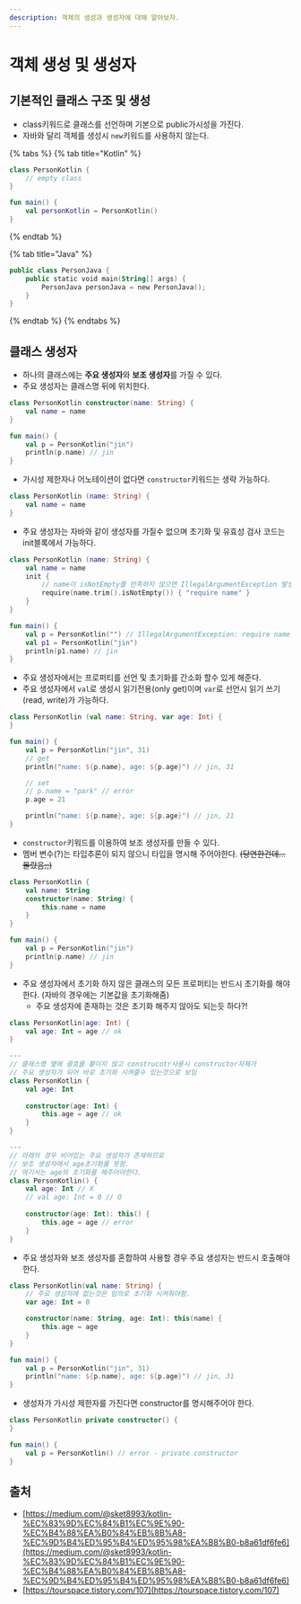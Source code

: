 ```yaml
---
description: 객체의 생성과 생성자에 대해 알아보자.
---
```


# 객체 생성 및 생성자

## 기본적인 클래스 구조 및 생성

* class키워드로 클래스를 선언하며 기본으로 public가시성을 가진다.
* 자바와 달리 객체를 생성시 `new`키워드를 사용하지 않는다.

{% tabs %}
{% tab title="Kotlin" %}
```kotlin
class PersonKotlin {
    // empty class
}

fun main() {
    val personKotlin = PersonKotlin()
}
```
{% endtab %}

{% tab title="Java" %}
```kotlin
public class PersonJava {
    public static void main(String[] args) {
        PersonJava personJava = new PersonJava();
    }
}
```
{% endtab %}
{% endtabs %}

## 클래스 생성자

* 하나의 클래스에는 **주요 생성자**와 **보조 생성자**를 가질 수 있다.
* 주요 생성자는 클래스명 뒤에 위치한다.

```kotlin
class PersonKotlin constructor(name: String) {
    val name = name
}

fun main() {
    val p = PersonKotlin("jin")
    println(p.name) // jin
}
```

* 가시성 제한자나 어노테이션이 없다면 `constructor`키워드는 생략 가능하다.

```kotlin
class PersonKotlin (name: String) {
    val name = name
}
```

* 주요 생성자는 자바와 같이 생성자를 가질수 없으며 초기화 및 유효성 검사 코드는 init블록에서 가능하다.

```kotlin
class PersonKotlin (name: String) {
    val name = name
    init {
        // name이 isNotEmpty를 만족하지 않으면 IllegalArgumentException 발생
        require(name.trim().isNotEmpty()) { "require name" }
    }
}

fun main() {
    val p = PersonKotlin("") // IllegalArgumentException: require name
    val p1 = PersonKotlin("jin")
    println(p1.name) // jin
}
```

* 주요 생성자에서는 프로퍼티를 선언 및 초기화를 간소화 할수 있게 해준다.
* 주요 생성자에서 `val`로 생성시 읽기전용\(only get\)이며 `var`로 선언시 읽기 쓰기\(read, write\)가 가능하다.

```kotlin
class PersonKotlin (val name: String, var age: Int) {
}

fun main() {
    val p = PersonKotlin("jin", 31)
    // get
    println("name: ${p.name}, age: ${p.age}") // jin, 31

    // set
    // p.name = "park" // error
    p.age = 21

    println("name: ${p.name}, age: ${p.age}") // jin, 21
}
```

* `constructor`키워드를 이용하여 보조 생성자를 만들 수 있다.
* 멤버 변수\(?\)는 타입추론이 되지 않으니 타입을 명시해 주어야한다. ~~\(당연한건데... 몰랐음;;\)~~

```kotlin
class PersonKotlin {
    val name: String
    constructor(name: String) {
        this.name = name
    }
}

fun main() {
    val p = PersonKotlin("jin")
    println(p.name) // jin
}
```

* 주요 생성자에서 초기화 하지 않은 클래스의 모든 프로퍼티는 반드시 초기화를 해야한다. \(자바의 경우에는 기본값을 초기화해줌\)
  * 주요 생성자에 존재하는 것은 초기화 해주지 않아도 되는듯 하다?!

```kotlin
class PersonKotlin(age: Int) {
    val age: Int = age // ok
}

---
// 클래스명 옆에 괄호를 붙이지 않고 construcotr사용시 constructor자체가
// 주요 생성자가 되어 바로 초기화 시켜줄수 있는것으로 보임
class PersonKotlin {
    val age: Int
    
    constructor(age: Int) {
        this.age = age // ok
    }
}

---
// 아래의 경우 비어있는 주요 생성자가 존재하므로
// 보조 생성자에서 age초기화를 못함.
// 여기서는 age의 초기화를 해주어야한다.
class PersonKotlin() {
    val age: Int // X
    // val age: Int = 0 // O
    
    constructor(age: Int): this() {
        this.age = age // error
    }
}
```

* 주요 생성자와 보조 생성자를 혼합하여 사용할 경우 주요 생성자는 반드시 호출해야한다.

```kotlin
class PersonKotlin(val name: String) {
    // 주요 생성자에 없는것은 임의로 초기화 시켜줘야함.
    var age: Int = 0

    constructor(name: String, age: Int): this(name) {
        this.age = age
    }
}

fun main() {
    val p = PersonKotlin("jin", 31)
    println("name: ${p.name}, age: ${p.age}") // jin, 31
}
```

* 생성자가 가시성 제한자를 가진다면 constructor를 명시해주어야 한다.

```kotlin
class PersonKotlin private constructor() {
}

fun main() {
    val p = PersonKotlin() // error - private constructor
}
```

## 출처

* [https://medium.com/@sket8993/kotlin-%EC%83%9D%EC%84%B1%EC%9E%90-%EC%B4%88%EA%B0%84%EB%8B%A8-%EC%9D%B4%ED%95%B4%ED%95%98%EA%B8%B0-b8a61df6fe6](https://medium.com/@sket8993/kotlin-%EC%83%9D%EC%84%B1%EC%9E%90-%EC%B4%88%EA%B0%84%EB%8B%A8-%EC%9D%B4%ED%95%B4%ED%95%98%EA%B8%B0-b8a61df6fe6)
* [https://tourspace.tistory.com/107](https://tourspace.tistory.com/107)

